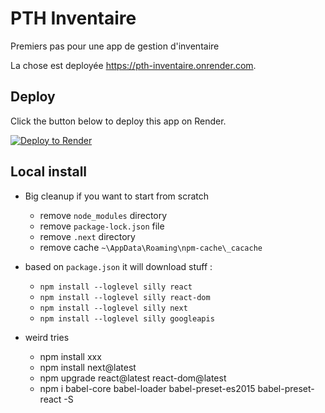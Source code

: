 # PTH Inventaire

Premiers pas pour une app de gestion d'inventaire

La chose est deployée https://pth-inventaire.onrender.com.


## Deploy

Click the button below to deploy this app on Render.

[![Deploy to Render](https://render.com/images/deploy-to-render-button.svg)](https://render.com/deploy)


## Local install

* Big cleanup if you want to start from scratch
   * remove `node_modules` directory
   * remove `package-lock.json` file
   * remove `.next` directory
   * remove cache `~\AppData\Roaming\npm-cache\_cacache`

* based on `package.json` it will download stuff :
   * `npm install --loglevel silly react`
   * `npm install --loglevel silly react-dom`
   * `npm install --loglevel silly next`
   * `npm install --loglevel silly googleapis`

* weird tries
   * npm install xxx
   * npm install next@latest
   * npm upgrade react@latest react-dom@latest
   * npm i babel-core babel-loader babel-preset-es2015 babel-preset-react -S